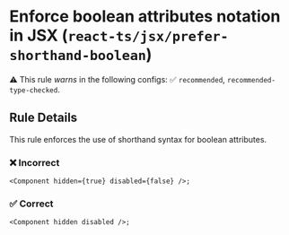 # Enforce boolean attributes notation in JSX (`react-ts/jsx/prefer-shorthand-boolean`)

⚠️ This rule _warns_ in the following configs: ✅ `recommended`, `recommended-type-checked`.

<!-- end auto-generated rule header -->

## Rule Details

This rule enforces the use of shorthand syntax for boolean attributes.

### ❌ Incorrect

```tsx
<Component hidden={true} disabled={false} />;
```

### ✅ Correct

```tsx
<Component hidden disabled />;
```
